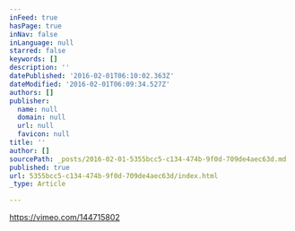 ```yaml
---
inFeed: true
hasPage: true
inNav: false
inLanguage: null
starred: false
keywords: []
description: ''
datePublished: '2016-02-01T06:10:02.363Z'
dateModified: '2016-02-01T06:09:34.527Z'
authors: []
publisher:
  name: null
  domain: null
  url: null
  favicon: null
title: ''
author: []
sourcePath: _posts/2016-02-01-5355bcc5-c134-474b-9f0d-709de4aec63d.md
published: true
url: 5355bcc5-c134-474b-9f0d-709de4aec63d/index.html
_type: Article

---
```

https://vimeo.com/144715802